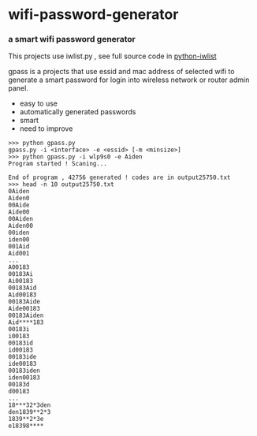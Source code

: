 # wifi-password-generator
### a smart wifi password generator

This projects use iwlist.py , see full source code in <a href="https://github.com/iancoleman/python-iwlist">python-iwlist</a>


gpass is a projects that use essid and mac address of selected wifi to generate a smart password for login into wireless network or router admin panel.

* easy to use
* automatically generated passwords
* smart
* need to improve

```
>>> python gpass.py 
gpass.py -i <interface> -e <essid> [-m <minsize>]
>>> python gpass.py -i wlp9s0 -e Aiden
Program started ! Scaning...

End of program , 42756 generated ! codes are in output25750.txt
>>> head -n 10 output25750.txt 
0Aiden
Aiden0
00Aide
Aide00
00Aiden
Aiden00
00iden
iden00
001Aid
Aid001
...
A00183
00183Ai
Ai00183
00183Aid
Aid00183
00183Aide
Aide00183
00183Aiden
Aid****183
00183i
i00183
00183id
id00183
00183ide
ide00183
00183iden
iden00183
00183d
d00183
...
18***32*3den
den1839**2*3
1839**2*3e
e18398****
```
